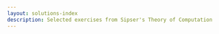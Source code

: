 ```yaml
---
layout: solutions-index
description: Selected exercises from Sipser's Theory of Computation
---
```

